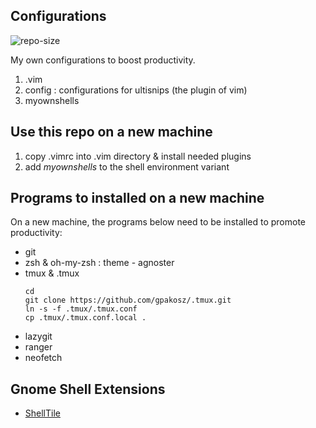 
## Configurations
![repo-size](https://img.shields.io/github/repo-size/ahacad/configurations) 

My own configurations to boost productivity.

1. .vim
2. config      : configurations for ultisnips (the plugin of vim)
3. myownshells 


## Use this repo on a new machine

1. copy .vimrc into .vim directory & install needed plugins
2. add *myownshells* to the shell environment variant 

## Programs to installed on a new machine
On a new machine, the programs below need to be installed to promote productivity:

- git
- zsh & oh-my-zsh : theme - agnoster
- tmux & .tmux
    ```
    cd
    git clone https://github.com/gpakosz/.tmux.git
    ln -s -f .tmux/.tmux.conf
    cp .tmux/.tmux.conf.local .
    ```
- lazygit
- ranger
- neofetch


## Gnome Shell Extensions

- [ShellTile](https://extensions.gnome.org/extension/657/shelltile/)

